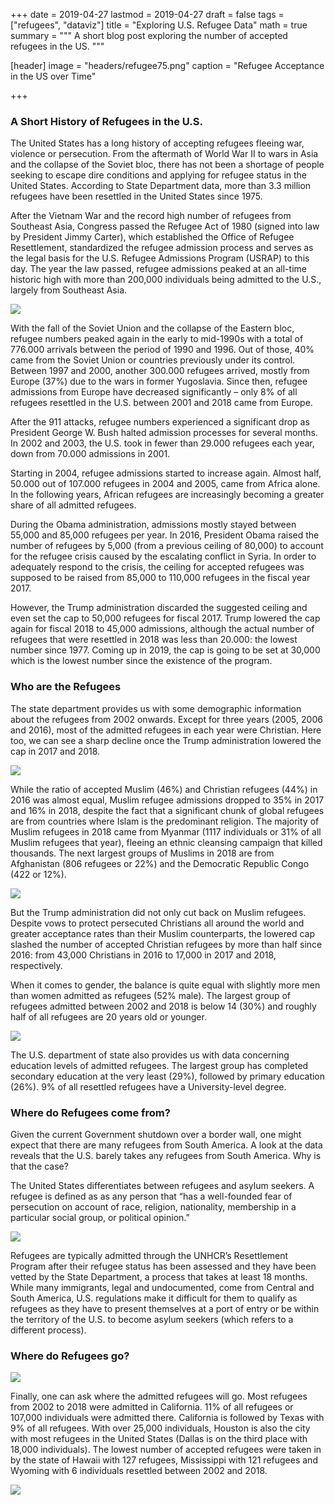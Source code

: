 +++
date = 2019-04-27
lastmod = 2019-04-27
draft = false
tags = ["refugees", "dataviz"]
title = "Exploring U.S. Refugee Data"
math = true
summary = """
A short blog post exploring the number of accepted refugees in the US.
"""

[header]
image = "headers/refugee75.png"
caption = "Refugee Acceptance in the US over Time"

+++

### A Short History of Refugees in the U.S.

The United States has a long history of accepting refugees fleeing war,
violence or persecution. From the aftermath of World War II to wars in
Asia and the collapse of the Soviet bloc, there has not been a shortage
of people seeking to escape dire conditions and applying for refugee
status in the United States. According to State Department data, more
than 3.3 million refugees have been resettled in the United States since
1975.

After the Vietnam War and the record high number of refugees from
Southeast Asia, Congress passed the Refugee Act of 1980 (signed into law
by President Jimmy Carter), which established the Office of Refugee
Resettlement, standardized the refugee admission process and serves as
the legal basis for the U.S. Refugee Admissions Program (USRAP) to this
day. The year the law passed, refugee admissions peaked at an all-time
historic high with more than 200,000 individuals being admitted to the
U.S., largely from Southeast Asia.

![](https://github.com/favstats/usa_refugee_data/raw/master/images/refugee75.png)

With the fall of the Soviet Union and the collapse of the Eastern bloc,
refugee numbers peaked again in the early to mid-1990s with a total of
776.000 arrivals between the period of 1990 and 1996. Out of those, 40%
came from the Soviet Union or countries previously under its control.
Between 1997 and 2000, another 300.000 refugees arrived, mostly from
Europe (37%) due to the wars in former Yugoslavia. Since then, refugee
admissions from Europe have decreased significantly – only 8% of all
refugees resettled in the U.S. between 2001 and 2018 came from Europe.

After the 911 attacks, refugee numbers experienced a significant drop
as President George W. Bush halted admission processes for several
months. In 2002 and 2003, the U.S. took in fewer than 29.000 refugees
each year, down from 70.000 admissions in 2001.

Starting in 2004, refugee admissions started to increase again. Almost
half, 50.000 out of 107.000 refugees in 2004 and 2005, came from Africa
alone. In the following years, African refugees are increasingly
becoming a greater share of all admitted refugees.

During the Obama administration, admissions mostly stayed between 55,000
and 85,000 refugees per year. In 2016, President Obama raised the number
of refugees by 5,000 (from a previous ceiling of 80,000) to account for
the refugee crisis caused by the escalating conflict in Syria. In order
to adequately respond to the crisis, the ceiling for accepted refugees
was supposed to be raised from 85,000 to 110,000 refugees in the fiscal
year 2017.

However, the Trump administration discarded the suggested ceiling and
even set the cap to 50,000 refugees for fiscal 2017. Trump lowered the
cap again for fiscal 2018 to 45,000 admissions, although the actual
number of refugees that were resettled in 2018 was less than 20.000: the
lowest number since 1977. Coming up in 2019, the cap is going to be set
at 30,000 which is the lowest number since the existence of the program.

### Who are the Refugees

The state department provides us with some demographic information about
the refugees from 2002 onwards. Except for three years (2005, 2006 and
2016), most of the admitted refugees in each year were Christian. Here
too, we can see a sharp decline once the Trump administration lowered
the cap in 2017 and 2018.

![](https://github.com/favstats/usa_refugee_data/raw/master/images/gg_relig.png)

While the ratio of accepted Muslim (46%) and Christian refugees (44%) in
2016 was almost equal, Muslim refugee admissions dropped to 35% in 2017
and 16% in 2018, despite the fact that a significant chunk of global
refugees are from countries where Islam is the predominant religion. The
majority of Muslim refugees in 2018 came from Myanmar (1117 individuals
or 31% of all Muslim refugees that year), fleeing an ethnic cleansing
campaign that killed thousands. The next largest groups of Muslims in
2018 are from Afghanistan (806 refugees or 22%) and the Democratic
Republic Congo (422 or
12%).

<img src="https://github.com/favstats/usa_refugee_data/raw/master/impakter_files/figure-gfm/unnamed-chunk-2-1.png" style="display: block; margin: auto;" />

But the Trump administration did not only cut back on Muslim refugees.
Despite vows to protect persecuted Christians all around the world and
greater acceptance rates than their Muslim counterparts, the lowered cap
slashed the number of accepted Christian refugees by more than half
since 2016: from 43,000 Christians in 2016 to 17,000 in 2017 and 2018,
respectively.

When it comes to gender, the balance is quite equal with slightly more
men than women admitted as refugees (52% male). The largest group of
refugees admitted between 2002 and 2018 is below 14 (30%) and roughly
half of all refugees are 20 years old or
younger.

<img src="https://github.com/favstats/usa_refugee_data/raw/master/impakter_files/figure-gfm/unnamed-chunk-3-1.png" style="display: block; margin: auto;" />

The U.S. department of state also provides us with data concerning
education levels of admitted refugees. The largest group has completed
secondary education at the very least (29%), followed by primary
education (26%). 9% of all resettled refugees have a University-level
degree.

### Where do Refugees come from?

Given the current Government shutdown over a border wall, one might
expect that there are many refugees from South America. A look at the
data reveals that the U.S. barely takes any refugees from South America.
Why is that the case?

The United States differentiates between refugees and asylum seekers. A
refugee is defined as as any person that “has a well-founded fear of
persecution on account of race, religion, nationality, membership in a
particular social group, or political opinion.”

![](https://github.com/favstats/usa_refugee_data/raw/master/images/refugee_total_map.png)

Refugees are typically admitted through the UNHCR’s Resettlement Program
after their refugee status has been assessed and they have been vetted
by the State Department, a process that takes at least 18 months. While
many immigrants, legal and undocumented, come from Central and South
America, U.S. regulations make it difficult for them to qualify as
refugees as they have to present themselves at a port of entry or be
within the territory of the U.S. to become asylum seekers (which refers
to a different process).

### Where do Refugees go?

![](https://github.com/favstats/usa_refugee_data/raw/master/images/state_total.png)

Finally, one can ask where the admitted refugees will go. Most refugees
from 2002 to 2018 were admitted in California. 11% of all refugees or
107,000 individuals were admitted there. California is followed by Texas
with 9% of all refugees. With over 25,000 individuals, Houston is also
the city with most refugees in the United States (Dallas is on the third
place with 18,000 individuals). The lowest number of accepted refugees
were taken in by the state of Hawaii with 127 refugees, Mississippi with
121 refugees and Wyoming with 6 individuals resettled between 2002 and
2018.

![](https://github.com/favstats/usa_refugee_data/raw/master/images/city_stats.png)
